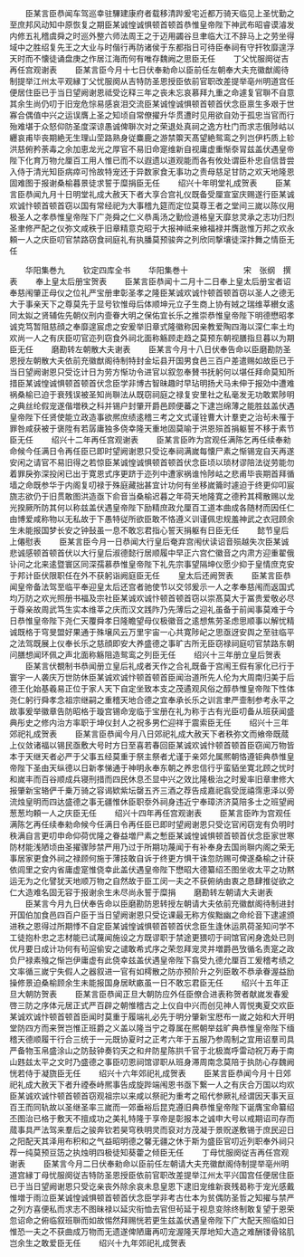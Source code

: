 <!-- { "loadSidebar": true } -->
　　臣某言臣恭闻车驾巡幸驻驆建康府者载移清跸爰宅近都万骑天临见上圣忧勤之至庶邦风动知中原恢复之期臣某诚惶诚惧顿首顿首恭惟皇帝陛下神武布昭睿谟濬发内修五礼稽虞舜之时巡外整六师法周王之于迈用蠲谷旦聿临大江不辞马上之劳坐得域中之胜绍复先王之大业与时偕行再防诸侯于东都指日可待臣奉祠有守扞牧靡遑浮天时而不懐徒诵盘庚之作居江海而何有唯存魏阙之思臣无任
　　丁父忧服阕従吉再任宫观谢表
　　臣某言臣今月十七日伏奉勑命以臣前任左朝奉大夫充徽猷阁待制提举江州太平观縁丁父忧服阕从吉特防圣恩授臣依前官职改差提举亳州明道宫任便居住臣已于当日望阙谢恩祗受讫释三年之丧未忘哀慕拜九重之命遽复官聨不自意其余生尚仍叨于旧宠危悰易感哀泪交流臣某诚惶诚惧顿首顿首伏念臣禀生多艰于世寡合偶值中兴之运误膺上圣之知顷自常僚擢升华贯遭时见用欲自効于孤忠当官而行殆难堪于众怒仰防圣度深谅愚诚俾聨次对之荣退处真祠之逸方杜门而求志俄陟岵以纒哀甫毕丧期絶无生理山茔路熟身従麋鹿之游禁籞天髙望絶鸳鸾之列岂伊朽质上轸洪慈俯矜荼毒之余加恵龙光之厚官不易旧命寔维新自视庸虚重惭沗冐兹盖伏遇皇帝陛下化育万物允厘百工用人惟已而不以遐遗以道观能而各有攸处谓臣朴忠自信昔尝入侍于清光知臣病瘁可怜故特宠还于异数家食无事功之责母慈足甘防之欢天地隆恩固难图于报谢桑榆暮景徒求誓于糜捐臣无任
　　绍兴十年明堂礼成贺表
　　臣某言臣恭闻九月十日明堂礼成大赦天下者大享合宫礼仪既备受厘宣室庆赐遂行臣某诚欢诚忭顿首顿首窃以国有常经祀为大事稽九筵而定位莫尊王者之堂间三嵗以陈仪用极圣人之孝恭惟皇帝陛下广尧舜之仁义恭禹汤之勤俭道格皇天靡怠灵承之志功归烈圣聿修严配之仪弥文咸秩于旧章精意克昭于大报神祗来飨福禄并膺逖惟万邦之欢永頼一人之庆臣叨官禁路窃食祠庭礼有执膰莫预骏奔之列欣同撃壤徒深抃舞之情臣无任







　　华阳集巻九
　　钦定四库全书
　　华阳集巻十　　　　　　　宋　张纲　撰表
　　奉上皇太后册宝贺表
　　臣某言臣恭闻十二月十二日奉上皇太后册宝者诏奉慈闱肇正母仪之位礼严宝册聿彰圣孝之隆臣某诚欢诚忭顿首顿首窃以圣人之德无大于事亲天下之尊莫先于显号钦惟母后体顺坤元立子生商上协有娀之瑞维莘纉女逺同太姒之贤辅佐先朝仪刑内壸眷大明之保佑宜长乐之推崇恭惟皇帝陛下明德懋昭孝诚克笃暂阻慈顔之奉靡遑宸虑之安爰举旧章式隆徽称因亲教爱陶四海以深仁率土均欢尚一人之有庆臣叨官迩列窃食外祠北面称觞顾走趋之莫预东朝视膳指旦暮以为期臣无任
　　磨勘转左朝散大夫谢表
　　臣某言今月十八日伏奉告命以臣磨勘防圣恩授左朝散大夫依前充徽猷阁待制特封金坛县开国男食邑三百户差遣赐如故臣已于当日望阙谢恩只受讫计日为劳方惭功令进官以叙忽奉賛书抚躬何以堪任拜命莫知所措臣某诚惶诚惧顿首顿首伏念臣学非博古智昧趣时早玷明扬犬马未伸于报効中遭难祸桑榆已迫于衰残误被圣知尚聨法从既窃祠庭之禄复安里社之私毫发无功敢累陟明之典丝纶假宠遂偕増秩之科并锡户封肇开爵邑顾便蕃之下逮岂绵薄之能胜兹盖伏遇皇帝陛下任贤使能立政造事欲熈庶绩逺稽三考之文式谨铨曹大计羣吏之治茍未罹于罪咎咸获被于褒陞有若孱庸独多侥幸隆天重地固莫喻于洪恩殒首捐躯誓不移于素节臣无任
　　绍兴十二年再任宫观谢表
　　臣某言臣昨为宫观任满陈乞再任续奉勑命候今任满日令再任臣已即时望阙谢恩只受讫奉祠满嵗每懐尸素之惭锡宠自天再遂安闲之请官不易旧得之若惊臣某诚惶诚惧顿首顿首伏念臣顷以琐材谬陪法従劳能勿着罪戾弥深投闲已出于寛恩式序更跻于迩列中遭家祸谁怜陟岵之悲甫毕丧期首拜循墙之命既参华于内阁复叨禄于殊庭藏拙甚宜计功何有坐移嵗籥时遽迫于终更仰叩宸旒志欲仍于旧贯敢图洪造亟下俞音当桑榆迟暮之年荷天地隆寛之德矜其樗散赐以龙光揆厥所防其何以称兹盖伏遇皇帝陛下励精庶政允厘百工道本曲成各随材而因任仁由博爱咸称物以无私故于下愚特従所欲臣敢不恪遵义训谨佩忠规羞神武之衣冠顾余生未能报国梦长安之钟鼔虽一息不敢忘君指心誓天捐躯有日臣无任
　　懿节皇后上僊慰表
　　臣某言臣今月一日恭闻大行皇后奄弃宫闱伏读诏音殒越失次臣某诚悲诚感顿首顿首伏以大行皇后淑德懿行居顺履中早正六宫伫徽音之内肃方迎重翟俄讣问之北来逺暨寰区同深孺慕恭惟皇帝陛下礼先宗事望隔坤仪愿少抑于皇情庶克安于邦计臣伏限职任在外不获躬诣阙庭臣无任
　　皇太后还阙贺表
　　臣某言臣恭闻皇帝备法驾至临平奉迎皇太后还宫者驰使节以交邻爰示一人之孝奉慈闱而返国式均万防之欢光照册书福及宗社臣某诚欢诚忭顿首顿首窃以崇髙莫大于冨贵爱敬必尽于尊亲故周武笃生实本维莘之庆而汉文践阼乃先薄后之迎礼虽备于前闻事莫难于今日恭惟皇帝陛下尧仁天覆舜孝日隆瞻望母仪极徽音之逺想焦劳圣虑思顺事以解忧精诚既格于穹旻盟好果通于殊壌风云万里宇宙一心共寛陟屺之思亟迓安舆之至驻临平之法驾既展上仪奉长乐之慈顔即安大养盛德之事旷古所无臣窃禄祠庭叨官禁路东朝问膳想闻环佩之声北面称觞阻造鸳鸾之列臣无任
　　绍兴十三年册立皇后贺表
　　臣某言伏覩制书恭闻册立皇后礼成者天作之合礼既备于宫闱王假有家化已行于寰宇一人袭庆万世防休臣某诚欢诚忭顿首顿首臣闻治道所先人伦为大周南归美于后德王化始基羲易正位于家人天下自定坐致本支之茂遹观风俗之醇恭惟皇帝陛下性体尧仁躬行舜孝念祖宗继嗣之重稽天地合德之宜奉承长乐之训言聿严壸制参考永平之故事爰举徽章告防昭格于璇宫锡命宠临于宝册在礼为称于古有光臣叨备从班获闻盛典彤史之修内治方率职于坤仪封人之祝多男伫迎祥于震索臣无任
　　绍兴十三年郊祀礼成贺表
　　臣某言臣恭闻今月八日郊祀礼成大赦天下者秩弥文而飨帝既蒇上仪敛诸福以锡民亟敷大号时方日至喜若春回臣某诚欢诚忭顿首顿首臣窃闻万物皆本于天继天者必严于父事五经莫重于祭主祭者尤谨于亲郊允属熈朝恪遵钜典恭惟皇帝陛下圣由天纵德以日新孝悌通于神明永奉东朝之养忠信行乎蛮貊坐寛北顾之忧时和嵗丰而百谷顺成兵寝刑措而四民休息丕显中兴之效比隆极治之时爰率旧章聿修大报肇新宝辂俨千乗万骑之容谒欵紫坛罄五齐三酒之荐告成嘉祀翕受厐禧霈恵泽以旁流烛皇明而四达盛德之事无疆惟休臣职沗外祠身违近宁奉璋济济莫陪多士之班望阙葱葱均頼一人之庆臣无任
　　绍兴十四年再任宫观谢表
　　臣某言臣昨为宫观任满陈乞再任续奉勑命候今任满日令再任臣已即时望阙谢恩只受讫官闲窃宠有负明时秩满自言更叨申命仰荷优隆之眷益増尸素之慙臣某诚惶诚惧顿首顿首伏念臣家世寒防材能浅陋顷由圣擢骤陟禁严用乃过于所期功蔑闻于有补奉身去国尚聨内阁之荣无事居家更食外祠之禄顾何施于薄技敢自诉于终更方惧干诛忽防赐可俾遂桑榆之计获依闾里之安内省庸虚寔惟侥幸此盖伏遇皇帝陛下懋昭大德纂绍丕图坐收太平之功黙运无为之化譬犹天地顺万物之自然故于臣工闵一夫之不获俯纳由衷之恳肆推従欲之仁大造难名固无容于报谢余生未尽尚永誓于糜捐
　　磨勘转左朝请大夫谢表
　　臣某言今月九日伏奉告命以臣磨勘防恩转授左朝请大夫依前充徽猷阁待制进封开国伯加食邑四百户臣于当日望阙谢恩只受讫课最无称方俟黜幽之命纶音下逮遽颁进秩之恩得过所期悸不自定臣某诚惶诚惧顿首顿首伏念臣生逢休运夙荷圣知问学不工徒抱朴忠之志材能已试蔑闻施设之方既谬职于禁途更猥叨于祠馆官闲身逸处已则优月要日成计功何有茍逭偷安之谴敢希式序之荣忽拜宠灵并増爵邑攷循名责寔之政负尸禄素飱之惭岂伊庸虚有此侥幸兹盖伏遇皇帝陛下翕受九德允厘百工爰稽考绩之文率循三嵗宁失假人之器叙进一官有如樗散之防亦预阶升之列臣敢不恭承眷渥益励操修景迫桑榆顾余生未能报国身居畎畞虽一日不敢忘君臣无任
　　绍兴十五年正旦大朝防贺表
　　臣某言臣恭闻正旦大朝防应外任臣僚合进表称贺者献嵗发春爰啓三防之序体元居正式严百辟之朝惟稽古之上仪自中兴而创见神人胥悦夷夏交欢臣某诚欢诚忭顿首顿首臣闻时莫重于履端礼必先于明分肇新宝厯布一嵗之始和大开明堂防四方而来贺岂惟正班爵之义盖以隆当宁之尊属在熈朝举兹旷典恭惟皇帝陛下缅稽天德顺履干行合三统于一元既协夏时之正考六年于五服乃参周制之宜用诏羣司具严备物玉帛盛涂山之防鼔钟奏钧天之和弁防星陈拱千官于北极嵩呼雷动祝万寿于南山韪兹太平之文时乃盛德之事臣叨恩祠馆谬职从班身滞周南念莫陪于执防心存魏阙恍若侍于凝旒臣无任
　　绍兴十六年郊祀礼成贺表
　　臣某言臣恭闻今月十日郊祀礼成大赦天下者升禋泰峙熈事告成旋跸端闱恩书亟下繋一人之有庆合万国以均欢臣某诚欢诚忭顿首顿首窃观祖宗以来咸以祭祀为重考之昭代参厥礼经谓因天事天亘百王而同轨故以圣继圣率三嵗而一郊垂裕后昆克遵旧典恭惟皇帝陛下诞膺宝命纂绍丕图治已格于敷天不擅成功之美礼特隆于享帝是彰报本之诚申大号以戒期诏司存而蒇事具严法驾来羣后之骏奔钦若昊穹秩明灵而裒对方茂凝于景贶遂敷锡于庶民迎日之阳配天其泽用布积和之气益昭明德之馨无疆之休于斯为盛臣官叨近列职奉外祠只荐一纯莫预豆笾之执烛明四极徒知葵藿之倾臣无任
　　丁母忧服阕従吉再任宫观谢表
　　臣某言今月二日伏奉勑命以臣前任左朝请大夫充徽猷阁侍制提举亳州明道宫縁丁母忧服阕従吉特防圣恩授臣依前官职改差提举江州太平兴国宫任便居住臣已于当日望阙谢恩只受讫亲丧外除余哀未息皇恩下逮旧宠维新衰残曷称于宠光感戴惟増于雨泣臣某诚惶诚惧顿首顿首伏念臣学非考古仕本为贫偶防圣哲之知擢与禁严之列方喜便私而求志不图昧禄以延灾衔恤去官但茍延于视息变除终制敢复望于恩荣忽诏命之俯临叙班聨而如故惕然拜赐恍若更生兹盖伏遇皇帝陛下广大配天照临如日惟恐一夫之不获曲成万物而无遗遂俾陋庸再叨宠渥隆天厚地知大造之难酬镂骨铭肌岂余生之敢爱臣无任
　　绍兴十九年郊祀礼成贺表
